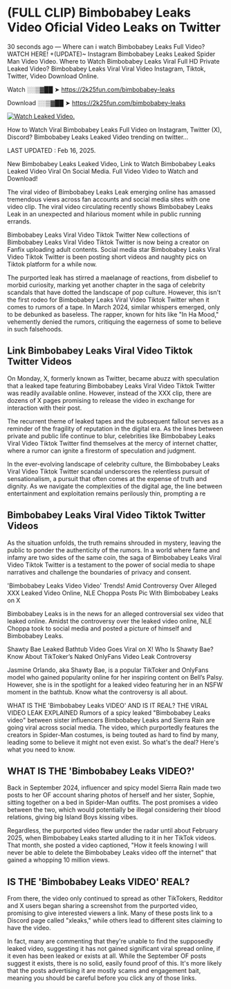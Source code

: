 # (FULL CLIP) Bimbobabey Leaks Video Oficial Video Leaks on Twitter

30 seconds ago — Where can i watch Bimbobabey Leaks Full Video? WATCH HERE! +(UPDATE)~ Instagram Bimbobabey Leaks Leaked Spider Man Video Video. Where to Watch Bimbobabey Leaks Viral Full HD Private Leaked Video? Bimbobabey Leaks Viral Viral Video Instagram, Tiktok, Twitter, Video Download Online.

Watch ░░▒▓██ ➤ https://2k25fun.com/bimbobabey-leaks

Download ░░▒▓██ ➤ https://2k25fun.com/bimbobabey-leaks

[![Watch Leaked Video.](https://miro.medium.com/v2/resize:fit:828/format:webp/1*cilzJN44JGOrTw9NJCrNHA.gif "Watch Leaked Video")](https://2k25fun.com/bimbobabey-leaks)

How to Watch Viral Bimbobabey Leaks Full Video on Instagram, Twitter (X), Discord? Bimbobabey Leaks Leaked Video trending on twitter...

LAST UPDATED : Feb 16, 2025.

New Bimbobabey Leaks Leaked Video, Link to Watch Bimbobabey Leaks Leaked Video Viral On Social Media. Full Video Video to Watch and Download!

The viral video of Bimbobabey Leaks Leak emerging online has amassed tremendous views across fan accounts and social media sites with one video clip. The viral video circulating recently shows Bimbobabey Leaks Leak in an unexpected and hilarious moment while in public running errands.

Bimbobabey Leaks Viral Video Tiktok Twitter New collections of Bimbobabey Leaks Viral Video Tiktok Twitter is now being a creator on Fanfix uploading adult contents. Social media star Bimbobabey Leaks Viral Video Tiktok Twitter is been posting short videos and naughty pics on Tiktok platform for a while now.

The purported leak has stirred a maelanage of reactions, from disbelief to morbid curiosity, marking yet another chapter in the saga of celebrity scandals that have dotted the landscape of pop culture. However, this isn't the first rodeo for Bimbobabey Leaks Viral Video Tiktok Twitter when it comes to rumors of a tape. In March 2024, similar whispers emerged, only to be debunked as baseless. The rapper, known for hits like "In Ha Mood," vehemently denied the rumors, critiquing the eagerness of some to believe in such falsehoods.

## Link Bimbobabey Leaks Viral Video Tiktok Twitter Videos

On Monday, X, formerly known as Twitter, became abuzz with speculation that a leaked tape featuring Bimbobabey Leaks Viral Video Tiktok Twitter was readily available online. However, instead of the XXX clip, there are dozens of X pages promising to release the video in exchange for interaction with their post.

The recurrent theme of leaked tapes and the subsequent fallout serves as a reminder of the fragility of reputation in the digital era. As the lines between private and public life continue to blur, celebrities like Bimbobabey Leaks Viral Video Tiktok Twitter find themselves at the mercy of internet chatter, where a rumor can ignite a firestorm of speculation and judgment.

In the ever-evolving landscape of celebrity culture, the Bimbobabey Leaks Viral Video Tiktok Twitter scandal underscores the relentless pursuit of sensationalism, a pursuit that often comes at the expense of truth and dignity. As we navigate the complexities of the digital age, the line between entertainment and exploitation remains perilously thin, prompting a re

##  Bimbobabey Leaks Viral Video Tiktok Twitter Videos

As the situation unfolds, the truth remains shrouded in mystery, leaving the public to ponder the authenticity of the rumors. In a world where fame and infamy are two sides of the same coin, the saga of Bimbobabey Leaks Viral Video Tiktok Twitter is a testament to the power of social media to shape narratives and challenge the boundaries of privacy and consent.

'Bimbobabey Leaks Video Video' Trends! Amid Controversy Over Alleged XXX Leaked Video Online, NLE Choppa Posts Pic With Bimbobabey Leaks on X

Bimbobabey Leaks is in the news for an alleged controversial sex video that leaked online. Amidst the controversy over the leaked video online, NLE Choppa took to social media and posted a picture of himself and Bimbobabey Leaks.

Shawty Bae Leaked Bathtub Video Goes Viral on X! Who Is Shawty Bae? Know About TikToker’s Naked OnlyFans Video Leak Controversy

Jasmine Orlando, aka Shawty Bae, is a popular TikToker and OnlyFans model who gained popularity online for her inspiring content on Bell’s Palsy. However, she is in the spotlight for a leaked video featuring her in an NSFW moment in the bathtub. Know what the controversy is all about.

WHAT IS THE 'Bimbobabey Leaks VIDEO' AND IS IT REAL? THE VIRAL VIDEO LEAK EXPLAINED Rumors of a spicy leaked "Bimbobabey Leaks video" between sister influencers Bimbobabey Leaks and Sierra Rain are going viral across social media. The video, which purportedly features the creators in Spider-Man costumes, is being touted as hard to find by many, leading some to believe it might not even exist. So what's the deal? Here's what you need to know.

## WHAT IS THE 'Bimbobabey Leaks VIDEO?'

Back in September 2024, influencer and spicy model Sierra Rain made two posts to her OF account sharing photos of herself and her sister, Sophie, sitting together on a bed in Spider-Man outfits. The post promises a video between the two, which would potentially be illegal considering their blood relations, giving big Island Boys kissing vibes.

Regardless, the purported video flew under the radar until about February 2025, when Bimbobabey Leaks started alluding to it in her TikTok videos. That month, she posted a video captioned, "How it feels knowing I will never be able to delete the Bimbobabey Leaks video off the internet" that gained a whopping 10 million views.

## IS THE 'Bimbobabey Leaks VIDEO' REAL?

From there, the video only continued to spread as other TikTokers, Redditor and X users began sharing a screenshot from the purported video, promising to give interested viewers a link. Many of these posts link to a Discord page called "xleaks," while others lead to different sites claiming to have the video.

In fact, many are commenting that they're unable to find the supposedly leaked video, suggesting it has not gained significant viral spread online, if it even has been leaked or exists at all. While the September OF posts suggest it exists, there is no solid, easily found proof of this. It's more likely that the posts advertising it are mostly scams and engagement bait, meaning you should be careful before you click any of those links.